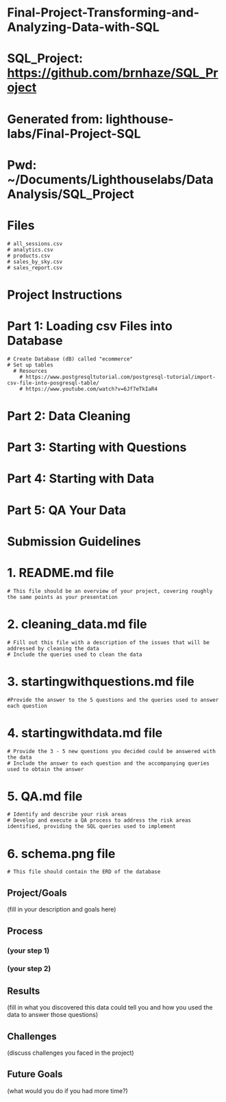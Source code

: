 # Final-Project-Transforming-and-Analyzing-Data-with-SQL


# SQL_Project: https://github.com/brnhaze/SQL_Project
# Generated from: lighthouse-labs/Final-Project-SQL
# Pwd: ~/Documents/Lighthouselabs/Data Analysis/SQL_Project
  # Files
    # all_sessions.csv
    # analytics.csv
    # products.csv
    # sales_by_sky.csv
    # sales_report.csv

# Project Instructions
  # Part 1: Loading csv Files into Database
    # Create Database (dB) called "ecommerce"
    # Set up tables
      # Resources
        # https://www.postgresqltutorial.com/postgresql-tutorial/import-csv-file-into-posgresql-table/
        # https://www.youtube.com/watch?v=6Jf7eTkIaR4
  # Part 2: Data Cleaning
  # Part 3: Starting with Questions
  # Part 4: Starting with Data
  # Part 5: QA Your Data

# Submission Guidelines
  # 1. README.md file
    # This file should be an overview of your project, covering roughly the same points as your presentation
  # 2. cleaning_data.md file
    # Fill out this file with a description of the issues that will be addressed by cleaning the data
    # Include the queries used to clean the data
  # 3. startingwithquestions.md file
    #Provide the answer to the 5 questions and the queries used to answer each question
  # 4. startingwithdata.md file
    # Provide the 3 - 5 new questions you decided could be answered with the data
    # Include the answer to each question and the accompanying queries used to obtain the answer
  # 5. QA.md file
    # Identify and describe your risk areas
    # Develop and execute a QA process to address the risk areas identified, providing the SQL queries used to implement
  # 6. schema.png file
    # This file should contain the ERD of the database

## Project/Goals
(fill in your description and goals here)

## Process
### (your step 1)
### (your step 2)

## Results
(fill in what you discovered this data could tell you and how you used the data to answer those questions)

## Challenges 
(discuss challenges you faced in the project)

## Future Goals
(what would you do if you had more time?)
